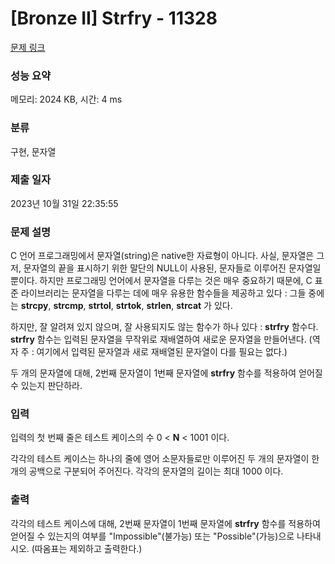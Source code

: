 # [Bronze II] Strfry - 11328 

[문제 링크](https://www.acmicpc.net/problem/11328) 

### 성능 요약

메모리: 2024 KB, 시간: 4 ms

### 분류

구현, 문자열

### 제출 일자

2023년 10월 31일 22:35:55

### 문제 설명

<p>C 언어 프로그래밍에서 문자열(string)은 native한 자료형이 아니다. 사실, 문자열은 그저, 문자열의 끝을 표시하기 위한 말단의 NULL이 사용된, 문자들로 이루어진 문자열일 뿐이다. 하지만 프로그래밍 언어에서 문자열을 다루는 것은 매우 중요하기 때문에, C 표준 라이브러리는 문자열을 다루는 데에 매우 유용한 함수들을 제공하고 있다 : 그들 중에는 <strong>strcpy</strong>, <strong>strcmp</strong>, <strong>strtol</strong>, <strong>strtok</strong>, <strong>strlen</strong>, <strong>strcat</strong> 가 있다.</p>

<p>하지만, 잘 알려져 있지 않으며, 잘 사용되지도 않는 함수가 하나 있다 : <strong>strfry</strong> 함수다. <strong>strfry</strong> 함수는 입력된 문자열을 무작위로 재배열하여 새로운 문자열을 만들어낸다. (역자 주 : 여기에서 입력된 문자열과 새로 재배열된 문자열이 다를 필요는 없다.)</p>

<p>두 개의 문자열에 대해, 2번째 문자열이 1번째 문자열에 <strong>strfry</strong> 함수를 적용하여 얻어질 수 있는지 판단하라.</p>

### 입력 

 <p>입력의 첫 번째 줄은 테스트 케이스의 수 0 < <strong>N</strong> < 1001 이다.</p>

<p>각각의 테스트 케이스는 하나의 줄에 영어 소문자들로만 이루어진 두 개의 문자열이 한 개의 공백으로 구분되어 주어진다. 각각의 문자열의 길이는 최대 1000 이다.</p>

### 출력 

 <p>각각의 테스트 케이스에 대해, 2번째 문자열이 1번째 문자열에 <strong>strfry</strong> 함수를 적용하여 얻어질 수 있는지의 여부를 "Impossible"(불가능) 또는 "Possible"(가능)으로 나타내시오. (따옴표는 제외하고 출력한다.)</p>


